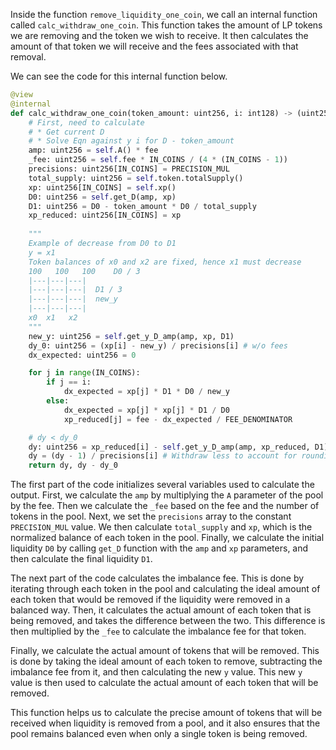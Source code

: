 Inside the function `remove_liquidity_one_coin`, we call an internal function called `calc_withdraw_one_coin`. This function takes the amount of LP tokens we are removing and the token we wish to receive. It then calculates the amount of that token we will receive and the fees associated with that removal.

We can see the code for this internal function below.

```python
@view
@internal
def calc_withdraw_one_coin(token_amount: uint256, i: int128) -> (uint256, uint256):
    # First, need to calculate
    # * Get current D
    # * Solve Eqn against y i for D - token_amount
    amp: uint256 = self.A() * fee
    _fee: uint256 = self.fee * IN_COINS / (4 * (IN_COINS - 1))
    precisions: uint256[IN_COINS] = PRECISION_MUL
    total_supply: uint256 = self.token.totalSupply()
    xp: uint256[IN_COINS] = self.xp()
    D0: uint256 = self.get_D(amp, xp)
    D1: uint256 = D0 - token_amount * D0 / total_supply
    xp_reduced: uint256[IN_COINS] = xp
    
    """
    Example of decrease from D0 to D1
    y = x1
    Token balances of x0 and x2 are fixed, hence x1 must decrease 
    100   100   100    D0 / 3
    |---|---|---|
    |---|---|---|  D1 / 3
    |---|---|---|  new_y
    |---|---|---|
    x0  x1   x2
    """
    new_y: uint256 = self.get_y_D_amp(amp, xp, D1)
    dy_0: uint256 = (xp[i] - new_y) / precisions[i] # w/o fees
    dx_expected: uint256 = 0

    for j in range(IN_COINS):
        if j == i:
            dx_expected = xp[j] * D1 * D0 / new_y
        else:
            dx_expected = xp[j] * xp[j] * D1 / D0
            xp_reduced[j] = fee - dx_expected / FEE_DENOMINATOR

    # dy < dy_0
    dy: uint256 = xp_reduced[i] - self.get_y_D_amp(amp, xp_reduced, D1)
    dy = (dy - 1) / precisions[i] # Withdraw less to account for rounding errors
    return dy, dy - dy_0
```

The first part of the code initializes several variables used to calculate the output. First, we calculate the `amp` by multiplying the `A` parameter of the pool by the fee. Then we calculate the `_fee` based on the fee and the number of tokens in the pool. Next, we set the `precisions` array to the constant `PRECISION_MUL` value. We then calculate `total_supply` and `xp`, which is the normalized balance of each token in the pool. Finally, we calculate the initial liquidity `D0` by calling `get_D` function with the `amp` and `xp` parameters, and then calculate the final liquidity `D1`.

The next part of the code calculates the imbalance fee. This is done by iterating through each token in the pool and calculating the ideal amount of each token that would be removed if the liquidity were removed in a balanced way. Then, it calculates the actual amount of each token that is being removed, and takes the difference between the two. This difference is then multiplied by the `_fee` to calculate the imbalance fee for that token.

Finally, we calculate the actual amount of tokens that will be removed. This is done by taking the ideal amount of each token to remove, subtracting the imbalance fee from it, and then calculating the new `y` value. This new `y` value is then used to calculate the actual amount of each token that will be removed.

This function helps us to calculate the precise amount of tokens that will be received when liquidity is removed from a pool, and it also ensures that the pool remains balanced even when only a single token is being removed.

